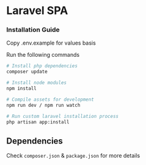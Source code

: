 # Laravel SPA

### Installation Guide
Copy .env.example for values basis

Run the following commands

```bash
# Install php dependencies
composer update

# Install node modules
npm install

# Compile assets for development
npm run dev / npm run watch

# Run custom laravel installation process
php artisan app:install
```

## Dependencies
Check ```composer.json``` & ```package.json``` for more details